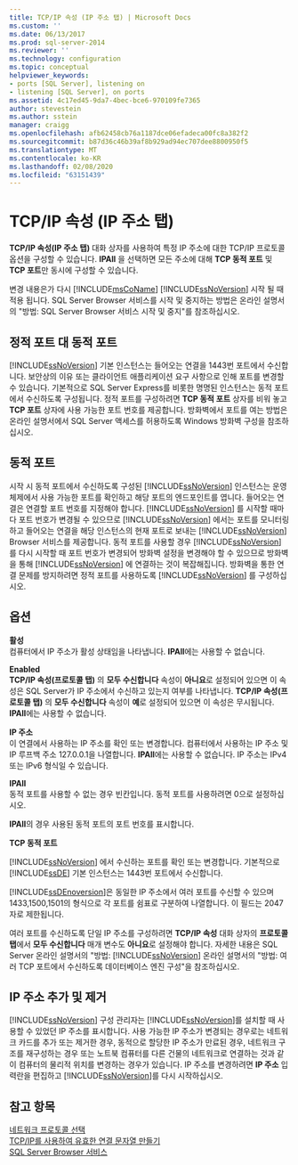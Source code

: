 ```yaml
---
title: TCP/IP 속성 (IP 주소 탭) | Microsoft Docs
ms.custom: ''
ms.date: 06/13/2017
ms.prod: sql-server-2014
ms.reviewer: ''
ms.technology: configuration
ms.topic: conceptual
helpviewer_keywords:
- ports [SQL Server], listening on
- listening [SQL Server], on ports
ms.assetid: 4c17ed45-9da7-4bec-bce6-970109fe7365
author: stevestein
ms.author: sstein
manager: craigg
ms.openlocfilehash: afb62458cb76a1187dce06efadeca00fc8a382f2
ms.sourcegitcommit: b87d36c46b39af8b929ad94ec707dee8800950f5
ms.translationtype: MT
ms.contentlocale: ko-KR
ms.lasthandoff: 02/08/2020
ms.locfileid: "63151439"
---
```

# <a name="tcp-ip-properties-ip-addresses-tab"></a>TCP/IP 속성 (IP 주소 탭)
  **TCP/IP 속성(IP 주소 탭)** 대화 상자를 사용하여 특정 IP 주소에 대한 TCP/IP 프로토콜 옵션을 구성할 수 있습니다. **IPAll** 을 선택하면 모든 주소에 대해 **TCP 동적 포트** 및 **TCP 포트**만 동시에 구성할 수 있습니다.  
  
 변경 내용은가 다시 [!INCLUDE[msCoName](../../includes/msconame-md.md)] [!INCLUDE[ssNoVersion](../../includes/ssnoversion-md.md)] 시작 될 때 적용 됩니다. SQL Server Browser 서비스를 시작 및 중지하는 방법은 온라인 설명서의 "방법: SQL Server Browser 서비스 시작 및 중지"를 참조하십시오.  
  
## <a name="static-vs-dynamic-ports"></a>정적 포트 대 동적 포트  
 
  [!INCLUDE[ssNoVersion](../../includes/ssnoversion-md.md)] 기본 인스턴스는 들어오는 연결을 1443번 포트에서 수신합니다. 보안상의 이유 또는 클라이언트 애플리케이션 요구 사항으로 인해 포트를 변경할 수 있습니다. 기본적으로 SQL Server Express를 비롯한 명명된 인스턴스는 동적 포트에서 수신하도록 구성됩니다. 정적 포트를 구성하려면 **TCP 동적 포트** 상자를 비워 놓고 **TCP 포트** 상자에 사용 가능한 포트 번호를 제공합니다. 방화벽에서 포트를 여는 방법은 온라인 설명서에서 SQL Server 액세스를 허용하도록 Windows 방화벽 구성을 참조하십시오.  
  
## <a name="dynamic-ports"></a>동적 포트  
 시작 시 동적 포트에서 수신하도록 구성된 [!INCLUDE[ssNoVersion](../../includes/ssnoversion-md.md)] 인스턴스는 운영 체제에서 사용 가능한 포트를 확인하고 해당 포트의 엔드포인트를 엽니다. 들어오는 연결은 연결할 포트 번호를 지정해야 합니다. 
  [!INCLUDE[ssNoVersion](../../includes/ssnoversion-md.md)] 를 시작할 때마다 포트 번호가 변경될 수 있으므로 [!INCLUDE[ssNoVersion](../../includes/ssnoversion-md.md)] 에서는 포트를 모니터링하고 들어오는 연결을 해당 인스턴스의 현재 포트로 보내는 [!INCLUDE[ssNoVersion](../../includes/ssnoversion-md.md)] Browser 서비스를 제공합니다. 동적 포트를 사용할 경우 [!INCLUDE[ssNoVersion](../../includes/ssnoversion-md.md)] 를 다시 시작할 때 포트 번호가 변경되어 방화벽 설정을 변경해야 할 수 있으므로 방화벽을 통해 [!INCLUDE[ssNoVersion](../../includes/ssnoversion-md.md)] 에 연결하는 것이 복잡해집니다. 방화벽을 통한 연결 문제를 방지하려면 정적 포트를 사용하도록 [!INCLUDE[ssNoVersion](../../includes/ssnoversion-md.md)] 를 구성하십시오.  
  
## <a name="options"></a>옵션  
 **활성**  
 컴퓨터에서 IP 주소가 활성 상태임을 나타냅니다. **IPAll**에는 사용할 수 없습니다.  
  
 **Enabled**  
 **TCP/IP 속성(프로토콜 탭)** 의 **모두 수신합니다** 속성이 **아니요**로 설정되어 있으면 이 속성은 SQL Server가 IP 주소에서 수신하고 있는지 여부를 나타냅니다. **TCP/IP 속성(프로토콜 탭)** 의 **모두 수신합니다** 속성이 **예**로 설정되어 있으면 이 속성은 무시됩니다. **IPAll**에는 사용할 수 없습니다.  
  
 **IP 주소**  
 이 연결에서 사용하는 IP 주소를 확인 또는 변경합니다. 컴퓨터에서 사용하는 IP 주소 및 IP 루프백 주소 127.0.0.1을 나열합니다. **IPAll**에는 사용할 수 없습니다. IP 주소는 IPv4 또는 IPv6 형식일 수 있습니다.  
  
 **IPAll**  
 동적 포트를 사용할 수 없는 경우 빈칸입니다. 동적 포트를 사용하려면 0으로 설정하십시오.  
  
 **IPAll**의 경우 사용된 동적 포트의 포트 번호를 표시합니다.  
  
 **TCP 동적 포트**  
 
  [!INCLUDE[ssNoVersion](../../includes/ssnoversion-md.md)] 에서 수신하는 포트를 확인 또는 변경합니다. 기본적으로 [!INCLUDE[ssDE](../../includes/ssde-md.md)] 기본 인스턴스는 1443번 포트에서 수신합니다.  
  
 
  [!INCLUDE[ssDEnoversion](../../includes/ssdenoversion-md.md)]은 동일한 IP 주소에서 여러 포트를 수신할 수 있으며 1433,1500,1501의 형식으로 각 포트를 쉼표로 구분하여 나열합니다. 이 필드는 2047자로 제한됩니다.  
  
 여러 포트를 수신하도록 단일 IP 주소를 구성하려면 **TCP/IP 속성** 대화 상자의 **프로토콜 탭**에서 **모두 수신합니다** 매개 변수도 **아니요**로 설정해야 합니다. 자세한 내용은 SQL Server 온라인 설명서의 "방법: [!INCLUDE[ssNoVersion](../../includes/ssnoversion-md.md)] 온라인 설명서의 "방법: 여러 TCP 포트에서 수신하도록 데이터베이스 엔진 구성"을 참조하십시오.  
  
## <a name="adding-or-removing-ip-addresses"></a>IP 주소 추가 및 제거  
 
  [!INCLUDE[ssNoVersion](../../includes/ssnoversion-md.md)] 구성 관리자는 [!INCLUDE[ssNoVersion](../../includes/ssnoversion-md.md)]를 설치할 때 사용할 수 있었던 IP 주소를 표시합니다. 사용 가능한 IP 주소가 변경되는 경우로는 네트워크 카드를 추가 또는 제거한 경우, 동적으로 할당한 IP 주소가 만료된 경우, 네트워크 구조를 재구성하는 경우 또는 노트북 컴퓨터를 다른 건물의 네트워크로 연결하는 것과 같이 컴퓨터의 물리적 위치를 변경하는 경우가 있습니다. IP 주소를 변경하려면 **IP 주소** 입력란을 편집하고 [!INCLUDE[ssNoVersion](../../includes/ssnoversion-md.md)]를 다시 시작하십시오.  
  
## <a name="see-also"></a>참고 항목  
 [네트워크 프로토콜 선택](../../../2014/tools/configuration-manager/choosing-a-network-protocol.md)   
 [TCP/IP를 사용하여 유효한 연결 문자열 만들기](../../../2014/tools/configuration-manager/creating-a-valid-connection-string-using-tcp-ip.md)   
 [SQL Server Browser 서비스](../../../2014/tools/configuration-manager/sql-server-browser-service.md)  
  
  
